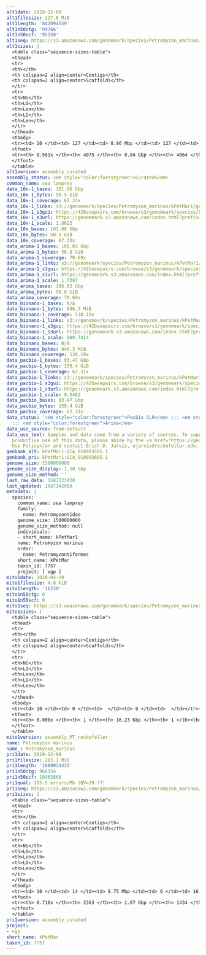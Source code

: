 ```yaml
---
alt1date: 2019-12-09
alt1filesize: 227.8 MiB
alt1length: '842094559'
alt1n50ctg: '94766'
alt1n50scf: '95250'
alt1seq: https://s3.amazonaws.com/genomeark/species/Petromyzon_marinus/kPetMar1/assembly_curated/kPetMar1.alt.cur.20191209.fasta.gz
alt1sizes: |
  <table class="sequence-sizes-table">
  <thead>
  <tr>
  <th></th>
  <th colspan=2 align=center>Contigs</th>
  <th colspan=2 align=center>Scaffolds</th>
  </tr>
  <tr>
  <th>NG</th>
  <th>LG</th>
  <th>Len</th>
  <th>LG</th>
  <th>Len</th>
  </tr>
  </thead>
  <tbody>
  <tr><td> 10 </td><td> 127 </td><td> 0.86 Mbp </td><td> 127 </td><td> 0.86 Mbp </td></tr><tr><td> 20 </td><td> 351 </td><td> 0.54 Mbp </td><td> 351 </td><td> 0.54 Mbp </td></tr><tr><td> 30 </td><td> 688 </td><td> 369.94 Kbp </td><td> 687 </td><td> 370.50 Kbp </td></tr><tr><td> 40 </td><td> 1215 </td><td> 215.47 Kbp </td><td> 1212 </td><td> 217.17 Kbp </td></tr><tr style="background-color:#cccccc;"><td> 50 </td><td> 2262 </td><td> 94.77 Kbp </td><td> 2254 </td><td> 95.25 Kbp </td></tr><tr><td> 60 </td><td> 0 </td><td>  </td><td> 0 </td><td>  </td></tr><tr><td> 70 </td><td> 0 </td><td>  </td><td> 0 </td><td>  </td></tr><tr><td> 80 </td><td> 0 </td><td>  </td><td> 0 </td><td>  </td></tr><tr><td> 90 </td><td> 0 </td><td>  </td><td> 0 </td><td>  </td></tr><tr><td> 100 </td><td> 0 </td><td>  </td><td> 0 </td><td>  </td></tr></tbody>
  <tfoot>
  <tr><th> 0.561x </th><th> 4075 </th><th> 0.84 Gbp </th><th> 4064 </th><th> 0.84 Gbp </th></tr>
  </tfoot>
  </table>
alt1version: assembly_curated
assembly_status: <em style="color:forestgreen">Curated</em>
common_name: sea lamprey
data_10x-1_bases: 101.00 Gbp
data_10x-1_bytes: 50.5 GiB
data_10x-1_coverage: 67.33x
data_10x-1_links: s3://genomeark/species/Petromyzon_marinus/kPetMar1/genomic_data/10x/<br>
data_10x-1_s3gui: https://42basepairs.com/browse/s3/genomeark/species/Petromyzon_marinus/kPetMar1/genomic_data/10x/
data_10x-1_s3url: https://genomeark.s3.amazonaws.com/index.html?prefix=species/Petromyzon_marinus/kPetMar1/genomic_data/10x/
data_10x-1_scale: 1.8623
data_10x_bases: 101.00 Gbp
data_10x_bytes: 50.5 GiB
data_10x_coverage: 67.33x
data_arima-1_bases: 106.03 Gbp
data_arima-1_bytes: 56.8 GiB
data_arima-1_coverage: 70.69x
data_arima-1_links: s3://genomeark/species/Petromyzon_marinus/kPetMar1/genomic_data/arima/<br>
data_arima-1_s3gui: https://42basepairs.com/browse/s3/genomeark/species/Petromyzon_marinus/kPetMar1/genomic_data/arima/
data_arima-1_s3url: https://genomeark.s3.amazonaws.com/index.html?prefix=species/Petromyzon_marinus/kPetMar1/genomic_data/arima/
data_arima-1_scale: 1.7397
data_arima_bases: 106.03 Gbp
data_arima_bytes: 56.8 GiB
data_arima_coverage: 70.69x
data_bionano-1_bases: N/A
data_bionano-1_bytes: 846.3 MiB
data_bionano-1_coverage: 538.18x
data_bionano-1_links: s3://genomeark/species/Petromyzon_marinus/kPetMar1/genomic_data/bionano/<br>
data_bionano-1_s3gui: https://42basepairs.com/browse/s3/genomeark/species/Petromyzon_marinus/kPetMar1/genomic_data/bionano/
data_bionano-1_s3url: https://genomeark.s3.amazonaws.com/index.html?prefix=species/Petromyzon_marinus/kPetMar1/genomic_data/bionano/
data_bionano-1_scale: 909.7414
data_bionano_bases: N/A
data_bionano_bytes: 846.3 MiB
data_bionano_coverage: 538.18x
data_pacbio-1_bases: 93.47 Gbp
data_pacbio-1_bytes: 159.4 GiB
data_pacbio-1_coverage: 62.31x
data_pacbio-1_links: s3://genomeark/species/Petromyzon_marinus/kPetMar1/genomic_data/pacbio/<br>
data_pacbio-1_s3gui: https://42basepairs.com/browse/s3/genomeark/species/Petromyzon_marinus/kPetMar1/genomic_data/pacbio/
data_pacbio-1_s3url: https://genomeark.s3.amazonaws.com/index.html?prefix=species/Petromyzon_marinus/kPetMar1/genomic_data/pacbio/
data_pacbio-1_scale: 0.5462
data_pacbio_bases: 93.47 Gbp
data_pacbio_bytes: 159.4 GiB
data_pacbio_coverage: 62.31x
data_status: '<em style="color:forestgreen">PacBio CLR</em> ::: <em style="color:forestgreen">10x</em>
  ::: <em style="color:forestgreen">Arima</em>'
data_use_source: from-default
data_use_text: Samples and data come from a variety of sources. To support fair and
  productive use of this data, please abide by the <a href="https://genome10k.soe.ucsc.edu/data-use-policies/">Data
  Use Policy</a> and contact Erich D. Jarvis, ejarvis@rockefeller.edu, with any questions.
genbank_alt: kPetMar1:GCA_010993595.1
genbank_pri: kPetMar1:GCA_010993605.1
genome_size: 1500000000
genome_size_display: 1.50 Gbp
genome_size_method: ''
last_raw_data: 1587223430
last_updated: 1587342950
metadata: |
  species:
    common_name: sea lamprey
    family:
      name: Petromyzontidae
    genome_size: 1500000000
    genome_size_method: null
    individuals:
    - short_name: kPetMar1
    name: Petromyzon marinus
    order:
      name: Petromyzontiformes
    short_name: kPetMar
    taxon_id: 7757
    project: [ vgp ]
mito1date: 2020-04-19
mito1filesize: 4.8 KiB
mito1length: '16230'
mito1n50ctg: 0
mito1n50scf: 0
mito1seq: https://s3.amazonaws.com/genomeark/species/Petromyzon_marinus/kPetMar1/assembly_MT_rockefeller/kPetMar1.MT.20200419.fasta.gz
mito1sizes: |
  <table class="sequence-sizes-table">
  <thead>
  <tr>
  <th></th>
  <th colspan=2 align=center>Contigs</th>
  <th colspan=2 align=center>Scaffolds</th>
  </tr>
  <tr>
  <th>NG</th>
  <th>LG</th>
  <th>Len</th>
  <th>LG</th>
  <th>Len</th>
  </tr>
  </thead>
  <tbody>
  <tr><td> 10 </td><td> 0 </td><td>  </td><td> 0 </td><td>  </td></tr><tr><td> 20 </td><td> 0 </td><td>  </td><td> 0 </td><td>  </td></tr><tr><td> 30 </td><td> 0 </td><td>  </td><td> 0 </td><td>  </td></tr><tr><td> 40 </td><td> 0 </td><td>  </td><td> 0 </td><td>  </td></tr><tr style="background-color:#cccccc;"><td> 50 </td><td> 0 </td><td style="background-color:#ff8888;">  </td><td> 0 </td><td style="background-color:#ff8888;">  </td></tr><tr><td> 60 </td><td> 0 </td><td>  </td><td> 0 </td><td>  </td></tr><tr><td> 70 </td><td> 0 </td><td>  </td><td> 0 </td><td>  </td></tr><tr><td> 80 </td><td> 0 </td><td>  </td><td> 0 </td><td>  </td></tr><tr><td> 90 </td><td> 0 </td><td>  </td><td> 0 </td><td>  </td></tr><tr><td> 100 </td><td> 0 </td><td>  </td><td> 0 </td><td>  </td></tr></tbody>
  <tfoot>
  <tr><th> 0.000x </th><th> 1 </th><th> 16.23 Kbp </th><th> 1 </th><th> 16.23 Kbp </th></tr>
  </tfoot>
  </table>
mito1version: assembly_MT_rockefeller
name: Petromyzon marinus
name_: Petromyzon_marinus
pri1date: 2019-12-09
pri1filesize: 283.1 MiB
pri1length: '1089034415'
pri1n50ctg: 966156
pri1n50scf: 10963866
pri1qual: 105.5 errors/Mb (QV=39.77)
pri1seq: https://s3.amazonaws.com/genomeark/species/Petromyzon_marinus/kPetMar1/assembly_curated/kPetMar1.pri.cur.20191209.fasta.gz
pri1sizes: |
  <table class="sequence-sizes-table">
  <thead>
  <tr>
  <th></th>
  <th colspan=2 align=center>Contigs</th>
  <th colspan=2 align=center>Scaffolds</th>
  </tr>
  <tr>
  <th>NG</th>
  <th>LG</th>
  <th>Len</th>
  <th>LG</th>
  <th>Len</th>
  </tr>
  </thead>
  <tbody>
  <tr><td> 10 </td><td> 14 </td><td> 8.75 Mbp </td><td> 6 </td><td> 16.78 Mbp </td></tr><tr><td> 20 </td><td> 37 </td><td> 5.41 Mbp </td><td> 15 </td><td> 15.30 Mbp </td></tr><tr><td> 30 </td><td> 71 </td><td> 3.52 Mbp </td><td> 25 </td><td> 13.66 Mbp </td></tr><tr><td> 40 </td><td> 128 </td><td> 2.07 Mbp </td><td> 37 </td><td> 12.49 Mbp </td></tr><tr style="background-color:#cccccc;"><td> 50 </td><td> 236 </td><td style="background-color:#ff8888;"> 0.97 Mbp </td><td> 50 </td><td style="background-color:#88ff88;"> 10.96 Mbp </td></tr><tr><td> 60 </td><td> 488 </td><td> 371.56 Kbp </td><td> 67 </td><td> 5.88 Mbp </td></tr><tr><td> 70 </td><td> 1459 </td><td> 56.12 Kbp </td><td> 465 </td><td> 115.50 Kbp </td></tr><tr><td> 80 </td><td> 0 </td><td>  </td><td> 0 </td><td>  </td></tr><tr><td> 90 </td><td> 0 </td><td>  </td><td> 0 </td><td>  </td></tr><tr><td> 100 </td><td> 0 </td><td>  </td><td> 0 </td><td>  </td></tr></tbody>
  <tfoot>
  <tr><th> 0.716x </th><th> 2363 </th><th> 1.07 Gbp </th><th> 1434 </th><th> 1.09 Gbp </th></tr>
  </tfoot>
  </table>
pri1version: assembly_curated
project:
- vgp
short_name: kPetMar
taxon_id: 7757
---
```

